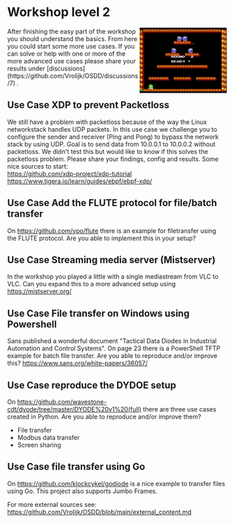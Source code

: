 # Workshop level 2

<img align="right" width="200" src="../img/bb_round_2.jpg">
After finishing the easy part of the workshop you should understand the basics. From here you could start some more use cases. If you can solve or help with one or more of the more advanced use cases please share your results under [discussions](https://github.com/Vrolijk/OSDD/discussions/7) . 

## Use Case XDP to prevent Packetloss
We still have a problem with packetloss because of the way the Linux networkstack handles UDP packets. In this use case we challenge you to configure the sender and receiver (Ping and Pong) to bypass the network stack by using UDP.
Goal is to send data from 10.0.0.1 to 10.0.0.2 without packetloss. We didn't test this but would like to know if this solves the packetloss problem. Please share your findings, config and results.
Some nice sources to start:<br>
https://github.com/xdp-project/xdp-tutorial <br>
https://www.tigera.io/learn/guides/ebpf/ebpf-xdp/ <br>

## Use Case Add the FLUTE protocol for file/batch transfer
On https://github.com/ypo/flute there is an example for filetransfer using the FLUTE protocol. Are you able to implement this in your setup? 

## Use Case Streaming media server (Mistserver)
In the workshop you played a little with a single mediastream from VLC to VLC. Can you expand this to a more advanced setup using https://mistserver.org/   

## Use Case File transfer on Windows using Powershell
Sans published a wonderful document "Tactical Data Diodes in Industrial Automation and Control Systems". On page 23 there is a PowerShell TFTP example for batch file transfer. Are you able to reproduce and/or improve this? 
https://www.sans.org/white-papers/36057/ 

## Use Case reproduce the DYDOE setup
On https://github.com/wavestone-cdt/dyode/tree/master/DYODE%20v1%20(full) there are three use cases created in Python. Are you able to reproduce and/or improve them? 
- File transfer
- Modbus data transfer
- Screen sharing

## Use Case file transfer using Go
On https://github.com/klockcykel/godiode is a nice example to transfer files using Go. This project also supports Jumbo Frames. 


For more external sources see: https://github.com/Vrolijk/OSDD/blob/main/external_content.md

